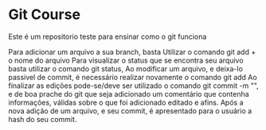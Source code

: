 # Git Course

Este é um repositorio teste para ensinar como o git funciona

Para adicionar um arquivo a sua branch, basta Utilizar o comando git add + o nome do arquivo
Para visualizar o status que se encontra seu arquivo basta utilizar o comando git status, Ao modificar um arquivo, e deixa-lo passivel de commit, é necessário realizar novamente o comando
git add <nome do arquivo>
Ao finalizar as edições pode-se/deve ser utilizado o comando git commit -m "", e de boa prache do git que seja adicionado um comentário que contenha informações, válidas sobre o que foi 
adicionado editado e afins. Após a nova adição de um arquivo, e seu commit, é apresentado para o usuário a hash do seu commit.

